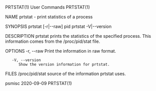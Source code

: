 PRTSTAT(1)								 User Commands								    PRTSTAT(1)

NAME
       prtstat - print statistics of a process

SYNOPSIS
       prtstat [-r|--raw] pid
       prtstat -V|--version

DESCRIPTION
       prtstat prints the statistics of the specified process.	This information comes from the /proc/pid/stat file.

OPTIONS
       -r, --raw
	      Print the information in raw format.

       -V, --version
	      Show the version information for prtstat.

FILES
       /proc/pid/stat
	      source of the information prtstat uses.

psmisc									  2020-09-09								    PRTSTAT(1)
